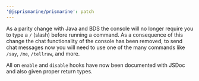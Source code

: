 ```yaml
---
'@jsprismarine/prismarine': patch
---
```


As a parity change with Java and BDS the console will no longer require
you to type a `/` (slash) before running a command. As a consequence of
this change the chat functionality of the console has been removed, to
send chat messages now you will need to use one of the many commands
like `/say`, `/me`, `/tellraw`, and more.

All on `enable` and `disable` hooks have now been documented with JSDoc
and also given proper return types.
